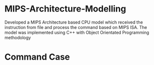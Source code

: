 # MIPS-Architecture-Modelling
Developed a MIPS Architecture based CPU model which received the instruction from file and process the command based on MIPS ISA. The model was implemented using C++ with Object Orientated Programming methodology

# Command Case
